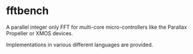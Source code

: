 fftbench
========

A parallel integer only FFT for multi-core micro-controllers like the Parallax Propeller or XMOS devices.

Implementations in various different languages are provided.